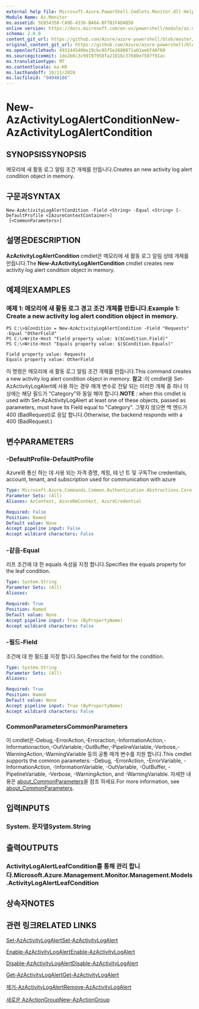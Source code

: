 ```yaml
---
external help file: Microsoft.Azure.PowerShell.Cmdlets.Monitor.dll-Help.xml
Module Name: Az.Monitor
ms.assetid: 5E854358-CA9D-4336-BA6A-BF7B1FADAB50
online version: https://docs.microsoft.com/en-us/powershell/module/az.monitor/new-azactivitylogalertcondition
schema: 2.0.0
content_git_url: https://github.com/Azure/azure-powershell/blob/master/src/Monitor/Monitor/help/New-AzActivityLogAlertCondition.md
original_content_git_url: https://github.com/Azure/azure-powershell/blob/master/src/Monitor/Monitor/help/New-AzActivityLogAlertCondition.md
ms.openlocfilehash: 4932445406e19cbc05f5e2680871a03ae6f40f60
ms.sourcegitcommit: 1de2b6c3c99197958fa2101bc37680e7507f91ac
ms.translationtype: MT
ms.contentlocale: ko-KR
ms.lasthandoff: 10/13/2020
ms.locfileid: "94048186"
---
```

# <span data-ttu-id="93886-101">New-AzActivityLogAlertCondition</span><span class="sxs-lookup"><span data-stu-id="93886-101">New-AzActivityLogAlertCondition</span></span>

## <span data-ttu-id="93886-102">SYNOPSIS</span><span class="sxs-lookup"><span data-stu-id="93886-102">SYNOPSIS</span></span>
<span data-ttu-id="93886-103">메모리에 새 활동 로그 알림 조건 개체를 만듭니다.</span><span class="sxs-lookup"><span data-stu-id="93886-103">Creates an new activity log alert condition object in memory.</span></span>

## <span data-ttu-id="93886-104">구문과</span><span class="sxs-lookup"><span data-stu-id="93886-104">SYNTAX</span></span>

```
New-AzActivityLogAlertCondition -Field <String> -Equal <String> [-DefaultProfile <IAzureContextContainer>]
 [<CommonParameters>]
```

## <span data-ttu-id="93886-105">설명은</span><span class="sxs-lookup"><span data-stu-id="93886-105">DESCRIPTION</span></span>
<span data-ttu-id="93886-106">**AzActivityLogAlertCondition** cmdlet은 메모리에 새 활동 로그 알림 상태 개체를 만듭니다.</span><span class="sxs-lookup"><span data-stu-id="93886-106">The **New-AzActivityLogAlertCondition** cmdlet creates new activity log alert condition object in memory.</span></span>

## <span data-ttu-id="93886-107">예제의</span><span class="sxs-lookup"><span data-stu-id="93886-107">EXAMPLES</span></span>

### <span data-ttu-id="93886-108">예제 1: 메모리에 새 활동 로그 경고 조건 개체를 만듭니다.</span><span class="sxs-lookup"><span data-stu-id="93886-108">Example 1: Create a new activity log alert condition object in memory.</span></span>
```
PS C:\>$Condition = New-AzActivityLogAlertCondition -Field "Requests" -Equal "OtherField"
PS C:\>Write-Host "Field property value: $($Condition.Field)"
PS C:\>Write-Host "Equals property value: $($Condition.Equals)"

Field property value: Requests
Equals property value: OtherField
```

<span data-ttu-id="93886-109">이 명령은 메모리에 새 활동 로그 알림 조건 개체를 만듭니다.</span><span class="sxs-lookup"><span data-stu-id="93886-109">This command creates a new activity log alert condition object in memory.</span></span>
<span data-ttu-id="93886-110">**참고** :이 cmdlet을 Set-AzActivityLogAlert에 사용 하는 경우 매개 변수로 전달 되는 이러한 개체 중 하나 이상에는 해당 필드가 "Category"와 동일 해야 합니다.</span><span class="sxs-lookup"><span data-stu-id="93886-110">**NOTE** : when this cmdlet is used with Set-AzActivityLogAlert at least one of these objects, passed as parameters, must have its Field equal to "Category".</span></span> <span data-ttu-id="93886-111">그렇지 않으면 백 엔드가 400 (BadRequest)로 응답 합니다.</span><span class="sxs-lookup"><span data-stu-id="93886-111">Otherwise, the backend responds with a 400 (BadRequest.)</span></span>

## <span data-ttu-id="93886-112">변수</span><span class="sxs-lookup"><span data-stu-id="93886-112">PARAMETERS</span></span>

### <span data-ttu-id="93886-113">-DefaultProfile</span><span class="sxs-lookup"><span data-stu-id="93886-113">-DefaultProfile</span></span>
<span data-ttu-id="93886-114">Azure와 통신 하는 데 사용 되는 자격 증명, 계정, 테 넌 트 및 구독</span><span class="sxs-lookup"><span data-stu-id="93886-114">The credentials, account, tenant, and subscription used for communication with azure</span></span>

```yaml
Type: Microsoft.Azure.Commands.Common.Authentication.Abstractions.Core.IAzureContextContainer
Parameter Sets: (All)
Aliases: AzContext, AzureRmContext, AzureCredential

Required: False
Position: Named
Default value: None
Accept pipeline input: False
Accept wildcard characters: False
```

### <span data-ttu-id="93886-115">-같음</span><span class="sxs-lookup"><span data-stu-id="93886-115">-Equal</span></span>
<span data-ttu-id="93886-116">리프 조건에 대 한 equals 속성을 지정 합니다.</span><span class="sxs-lookup"><span data-stu-id="93886-116">Specifies the equals property for the leaf condition.</span></span>

```yaml
Type: System.String
Parameter Sets: (All)
Aliases:

Required: True
Position: Named
Default value: None
Accept pipeline input: True (ByPropertyName)
Accept wildcard characters: False
```

### <span data-ttu-id="93886-117">-필드</span><span class="sxs-lookup"><span data-stu-id="93886-117">-Field</span></span>
<span data-ttu-id="93886-118">조건에 대 한 필드를 지정 합니다.</span><span class="sxs-lookup"><span data-stu-id="93886-118">Specifies the field for the condition.</span></span>

```yaml
Type: System.String
Parameter Sets: (All)
Aliases:

Required: True
Position: Named
Default value: None
Accept pipeline input: True (ByPropertyName)
Accept wildcard characters: False
```

### <span data-ttu-id="93886-119">CommonParameters</span><span class="sxs-lookup"><span data-stu-id="93886-119">CommonParameters</span></span>
<span data-ttu-id="93886-120">이 cmdlet은-Debug,-ErrorAction,-Erroraction,-InformationAction,-Informationaction,-OutVariable,-OutBuffer,-PipelineVariable,-Verbose,-WarningAction,-WarningVariable 등의 공통 매개 변수를 지원 합니다.</span><span class="sxs-lookup"><span data-stu-id="93886-120">This cmdlet supports the common parameters: -Debug, -ErrorAction, -ErrorVariable, -InformationAction, -InformationVariable, -OutVariable, -OutBuffer, -PipelineVariable, -Verbose, -WarningAction, and -WarningVariable.</span></span> <span data-ttu-id="93886-121">자세한 내용은 [about_CommonParameters](http://go.microsoft.com/fwlink/?LinkID=113216)을 참조 하세요.</span><span class="sxs-lookup"><span data-stu-id="93886-121">For more information, see [about_CommonParameters](http://go.microsoft.com/fwlink/?LinkID=113216).</span></span>

## <span data-ttu-id="93886-122">입력</span><span class="sxs-lookup"><span data-stu-id="93886-122">INPUTS</span></span>

### <span data-ttu-id="93886-123">System. 문자열</span><span class="sxs-lookup"><span data-stu-id="93886-123">System.String</span></span>

## <span data-ttu-id="93886-124">출력</span><span class="sxs-lookup"><span data-stu-id="93886-124">OUTPUTS</span></span>

### <span data-ttu-id="93886-125">ActivityLogAlertLeafCondition를 통해 관리 합니다.</span><span class="sxs-lookup"><span data-stu-id="93886-125">Microsoft.Azure.Management.Monitor.Management.Models.ActivityLogAlertLeafCondition</span></span>

## <span data-ttu-id="93886-126">상속자</span><span class="sxs-lookup"><span data-stu-id="93886-126">NOTES</span></span>

## <span data-ttu-id="93886-127">관련 링크</span><span class="sxs-lookup"><span data-stu-id="93886-127">RELATED LINKS</span></span>

[<span data-ttu-id="93886-128">Set-AzActivityLogAlert</span><span class="sxs-lookup"><span data-stu-id="93886-128">Set-AzActivityLogAlert</span></span>](./Set-AzActivityLogAlert.md)

[<span data-ttu-id="93886-129">Enable-AzActivityLogAlert</span><span class="sxs-lookup"><span data-stu-id="93886-129">Enable-AzActivityLogAlert</span></span>](./Enable-AzActivityLogAlert.md)

[<span data-ttu-id="93886-130">Disable-AzActivityLogAlert</span><span class="sxs-lookup"><span data-stu-id="93886-130">Disable-AzActivityLogAlert</span></span>](./Disable-AzActivityLogAlert.md)

[<span data-ttu-id="93886-131">Get-AzActivityLogAlert</span><span class="sxs-lookup"><span data-stu-id="93886-131">Get-AzActivityLogAlert</span></span>](./Get-AzActivityLogAlert.md)

[<span data-ttu-id="93886-132">제거-AzActivityLogAlert</span><span class="sxs-lookup"><span data-stu-id="93886-132">Remove-AzActivityLogAlert</span></span>](./Remove-AzActivityLogAlert.md)

[<span data-ttu-id="93886-133">새로운 AzActionGroup</span><span class="sxs-lookup"><span data-stu-id="93886-133">New-AzActionGroup</span></span>](./Get-AzActionGroup.md)
